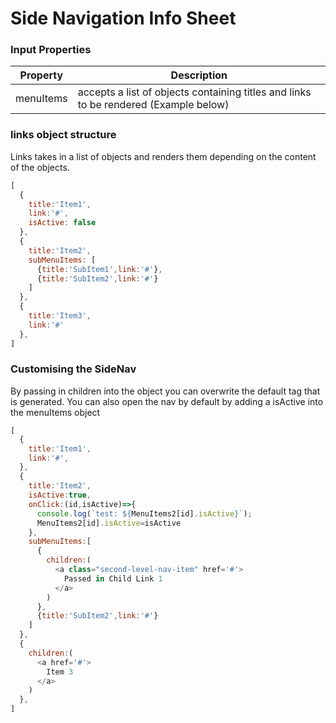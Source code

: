 # Side Navigation Info Sheet

### Input Properties

| Property   | Description                                                            |
| ---------- | ---------------------------------------------------------------------- |
| menuItems  | accepts a list of objects containing titles and links to be rendered (Example below)|

### links object structure
Links takes in a list of objects and renders them depending on the content of the objects.

```Javascript
[
  {
    title:'Item1',
    link:'#',
    isActive: false
  },
  {
    title:'Item2',
    subMenuItems: [
      {title:'SubItem1',link:'#'},
      {title:'SubItem2',link:'#'}
    ]
  },
  {
    title:'Item3',
    link:'#'
  },
]
```

### Customising the SideNav
By passing in children into the object you can overwrite the default <a> tag that is generated.
You can also open the nav by default by adding a isActive into the menuItems object
```Javascript
[
  {
    title:'Item1',
    link:'#',
  },
  { 
    title:'Item2',
    isActive:true,
    onClick:(id,isActive)=>{
      console.log(`test: ${MenuItems2[id].isActive}`);
      MenuItems2[id].isActive=isActive
    },
    subMenuItems:[
      {
        children:(          
          <a class="second-level-nav-item" href='#'>
            Passed in Child Link 1
          </a>
        )
      },
      {title:'SubItem2',link:'#'}
    ]
  },
  {
    children:(          
      <a href='#'>
        Item 3
      </a>
    )
  },
]
```
